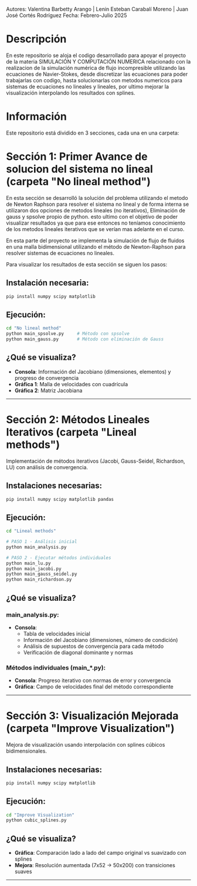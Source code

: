 Autores: Valentina Barbetty Arango | Lenin Esteban Carabalí Moreno | Juan José Cortés Rodríguez
Fecha: Febrero-Julio 2025

# Descripción
En este repositorio se aloja el codigo desarrollado para apoyar el proyecto de la materia SIMULACIÓN Y COMPUTACIÓN NUMERICA relacionado con la realizacion de la simulación numérica de flujo incompresible utilizando las ecuaciones de Navier-Stokes, desde discretizar las ecuaciones para poder trabajarlas con codigo, hasta solucionarlas con metodos numericos para sistemas de ecuaciones no lineales y lineales, por ultimo mejorar la visualización interpolando los resultados con splines.

# Información
Este repositorio está dividido en 3 secciones, cada una en una carpeta:

# Sección 1: Primer Avance de solucion del sistema no lineal (carpeta "No lineal method") 
En esta sección se desarrolló la solución del problema utilizando el metodo de Newton Raphson para resolver el sistema no lineal y de forma interna se utilizaron dos opciones de metodos lineales (no iterativos), Eliminación de gauss y spsolve propio de python. esto ultimo con el objetivo de poder visualizar resultados ya que para ese entonces no teníamos conocimiento de los metodos lineales iterativos que se verían mas adelante en el curso.

En esta parte del proyecto se implementa la simulación de flujo de fluidos en una malla bidimensional utilizando el método de Newton-Raphson para resolver sistemas de ecuaciones no lineales.

Para visualizar los resultados de esta sección se siguen los pasos:
## Instalación necesaria:
```bash
pip install numpy scipy matplotlib
```

## Ejecución:
```bash
cd "No lineal method"
python main_spsolve.py     # Método con spsolve
python main_gauss.py       # Método con eliminación de Gauss
```

## ¿Qué se visualiza?
- **Consola**: Información del Jacobiano (dimensiones, elementos) y progreso de convergencia
- **Gráfica 1**: Malla de velocidades con cuadrícula
- **Gráfica 2**: Matriz Jacobiana 

---

# Sección 2: Métodos Lineales Iterativos (carpeta "Lineal methods")
Implementación de métodos iterativos (Jacobi, Gauss-Seidel, Richardson, LU) con análisis de convergencia.

## Instalaciones necesarias:
```bash
pip install numpy scipy matplotlib pandas
```

## Ejecución:
```bash
cd "Lineal methods"

# PASO 1 - Análisis inicial 
python main_analysis.py

# PASO 2 - Ejecutar métodos individuales
python main_lu.py
python main_jacobi.py
python main_gauss_seidel.py
python main_richardson.py
```

## ¿Qué se visualiza?

### main_analysis.py:
- **Consola**: 
  - Tabla de velocidades inicial
  - Información del Jacobiano (dimensiones, número de condición)
  - Análisis de supuestos de convergencia para cada método
  - Verificación de diagonal dominante y normas

### Métodos individuales (main_*.py):
- **Consola**: Progreso iterativo con normas de error y convergencia
- **Gráfica**: Campo de velocidades final del método correspondiente

---

# Sección 3: Visualización Mejorada (carpeta "Improve Visualization")
Mejora de visualización usando interpolación con splines cúbicos bidimensionales.

## Instalaciones necesarias:
```bash
pip install numpy scipy matplotlib
```

## Ejecución:
```bash
cd "Improve Visualization"
python cubic_splines.py
```

## ¿Qué se visualiza?
- **Gráfica**: Comparación lado a lado del campo original vs suavizado con splines
- **Mejora**: Resolución aumentada (7x52 → 50x200) con transiciones suaves

---
